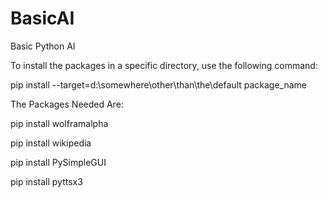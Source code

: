 # BasicAI
Basic Python AI

To install the packages in a specific directory, use the following command:

pip install --target=d:\somewhere\other\than\the\default package_name

The Packages Needed Are:

pip install wolframalpha

pip install wikipedia

pip install PySimpleGUI

pip install pyttsx3
